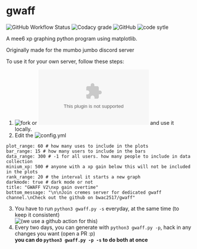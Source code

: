 # gwaff

![GitHub Workflow Status](https://img.shields.io/github/workflow/status/bwac2517/gwaff/record-xp-data?label=Xp%20Data%20Recording&style=for-the-badge) ![Codacy grade](https://img.shields.io/codacy/grade/ca5609bf92774f9ea1d6b55cbea6dfed?style=for-the-badge) ![GitHub](https://img.shields.io/github/license/bwac2517/gwaff?style=for-the-badge) ![code sytle](https://img.shields.io/badge/code%20style-black-black?style=for-the-badge)

A mee6 xp graphing python program using matplotlib.

Originally made for the mumbo jumbo discord server

To use it for your own server, follow these steps:

1. ![fork](https://github.com/bwac2517/gwaff/fork) or ![download it](https://github.com/bwac2517/gwaff/archive/master.zip) and use it locally.
2. Edit the ![config.yml](https://github.com/bwac2517/gwaff/blob/master/config.yml)
```server_id: 377946908783673344 # your server id
plot_range: 60 # how many uses to include in the plots
bar_range: 15 # how many users to include in the bars
data_range: 300 # -1 for all users. how many people to include in data collection
minium_xp: 500 # anyone with a xp gain below this will not be included in the plots
rank_range: 20 # the interval it starts a new graph
darkmode: true # dark mode or not
title: "GWAFF V2\nxp gain overtime"
bottom_message: "\n\nJoin cremes server for dedicated gwaff channel.\nCheck out the github on bwac2517/gwaff"
```
3. You have to run `python3 gwaff.py -s` everyday, at the same time (to keep it consistent)  
![(we use a github action for this)](https://github.com/bwac2517/gwaff/blob/master/.github/workflows/main.yml)
4. Every two days, you can generate with `python3 gwaff.py -p`, hack in any changes you want (open a PR :p)  
**you can do `python3 gwaff.py -p -s` to do both at once**
